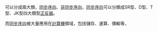 可以分成兩大類，[同步序向](/docs/knowledge-network-database-repository/同步序向.md)、[非同步序向](/docs/knowledge-network-database-repository/非同步序向.md)，[同步序向](/docs/knowledge-network-database-repository/同步序向.md)可以分類成SR型、D型、T型、JK型四大類型[正反器](/docs/knowledge-network-database-repository/正反器.md)。

而[同步序向](/docs/knowledge-network-database-repository/同步序向.md)被大量應用在[計算機](/docs/knowledge-network-database-repository/計算機.md)領域，包括儲存、運算、傳輸等，
